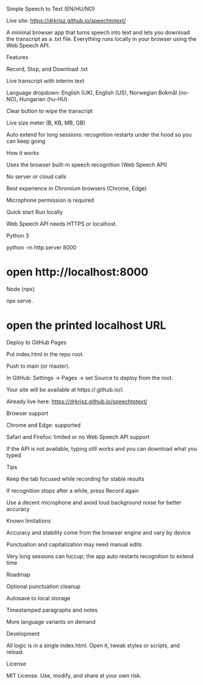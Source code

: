 Simple Speech to Text (EN/HU/NO)

Live site: https://drkrisz.github.io/speechtotext/

A minimal browser app that turns speech into text and lets you download the transcript as a .txt file. Everything runs locally in your browser using the Web Speech API.

Features

Record, Stop, and Download .txt

Live transcript with interim text

Language dropdown: English (UK), English (US), Norwegian Bokmål (no-NO), Hungarian (hu-HU)

Clear button to wipe the transcript

Live size meter (B, KB, MB, GB)

Auto extend for long sessions: recognition restarts under the hood so you can keep going

How it works

Uses the browser built-in speech recognition (Web Speech API)

No server or cloud calls

Best experience in Chromium browsers (Chrome, Edge)

Microphone permission is required

Quick start
Run locally

Web Speech API needs HTTPS or localhost.

Python 3

python -m http.server 8000
# open http://localhost:8000


Node (npx)

npx serve .
# open the printed localhost URL

Deploy to GitHub Pages

Put index.html in the repo root.

Push to main (or master).

In GitHub: Settings -> Pages -> set Source to deploy from the root.

Your site will be available at https://<username>.github.io/<repo>/.

Already live here: https://drkrisz.github.io/speechtotext/

Browser support

Chrome and Edge: supported

Safari and Firefox: limited or no Web Speech API support

If the API is not available, typing still works and you can download what you typed

Tips

Keep the tab focused while recording for stable results

If recognition stops after a while, press Record again

Use a decent microphone and avoid loud background noise for better accuracy

Known limitations

Accuracy and stability come from the browser engine and vary by device

Punctuation and capitalization may need manual edits

Very long sessions can hiccup; the app auto restarts recognition to extend time

Roadmap

Optional punctuation cleanup

Autosave to local storage

Timestamped paragraphs and notes

More language variants on demand

Development

All logic is in a single index.html. Open it, tweak styles or scripts, and reload.

License

MIT License. Use, modify, and share at your own risk.
